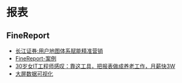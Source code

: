 # 报表
## FineReport
- [长江证券:用户地图体系赋能精准营销](https://www.fanruan.com/cases/view?cid=23)
- [FineReport-案例](https://www.fanruan.com/cases)
- [30岁女IT工程师感叹：靠这工具，把报表做成养老工作，月薪快3W](https://www.jianshu.com/p/22d2cfcc1132)
- [大屏数据可视化](https://www.fanruan.com/finemax)